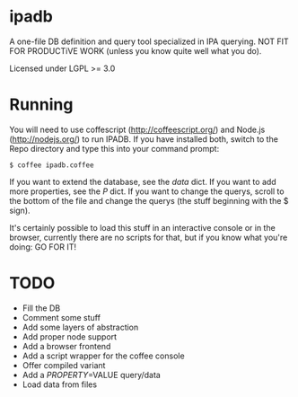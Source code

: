 ipadb
=====

A one-file DB definition and query tool specialized in IPA querying.
NOT FIT FOR PRODUCTiVE WORK (unless you know quite well what you do).

Licensed under LGPL >= 3.0

Running
=======

You will need to use coffescript (http://coffeescript.org/) and Node.js (http://nodejs.org/) to run IPADB.
If you have installed both, switch to the Repo directory and type this into your command prompt:

    $ coffee ipadb.coffee

If you want to extend the database, see the *data* dict.
If you want to add more properties, see the *P* dict.
If you want to change the querys, scroll to the bottom of the file
and change the querys (the stuff beginning with the $ sign).

It's certainly possible to load this stuff in an interactive console or in the browser,
currently there are no scripts for that, but if you know what you're doing: GO FOR IT!

TODO
====

* Fill the DB
* Comment some stuff
* Add some layers of abstraction
* Add proper node support
* Add a browser frontend
* Add a script wrapper for the coffee console
* Offer compiled variant
* Add a $PROPERTY=$VALUE query/data
* Load data from files
